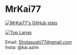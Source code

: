 # MrKai77

[![MrKai77's GitHub stats](https://github-readme-stats.vercel.app/api?username=MrKai77&show_icons=true&theme=onedark)](https://github.com/anuraghazra/github-readme-stats)

[![Top Langs](https://github-readme-stats.vercel.app/api/top-langs/?username=MrKai77&show_icons=true&theme=onedark)](https://github.com/anuraghazra/github-readme-stats)


Email: Shotasushi77@gmail.com  
Insta: @kai.azim
